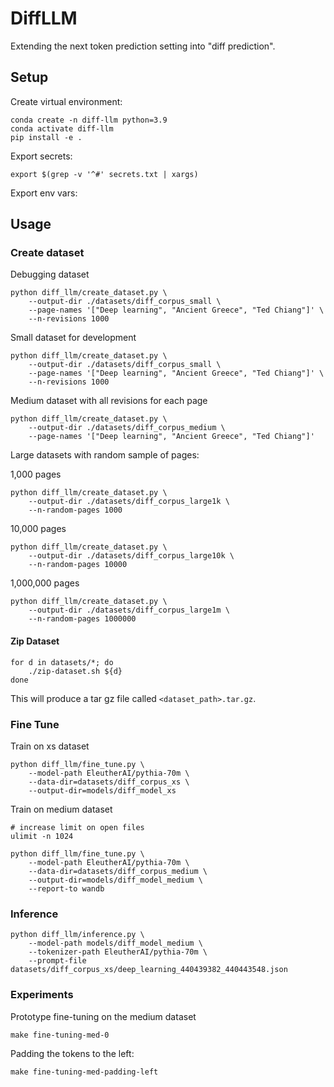 # DiffLLM

Extending the next token prediction setting into "diff prediction".

## Setup

Create virtual environment:

```
conda create -n diff-llm python=3.9
conda activate diff-llm
pip install -e .
```

Export secrets:

```
export $(grep -v '^#' secrets.txt | xargs)
```

Export env vars:


## Usage

### Create dataset

Debugging dataset

```
python diff_llm/create_dataset.py \
    --output-dir ./datasets/diff_corpus_small \
    --page-names '["Deep learning", "Ancient Greece", "Ted Chiang"]' \
    --n-revisions 1000
```

Small dataset for development
```
python diff_llm/create_dataset.py \
    --output-dir ./datasets/diff_corpus_small \
    --page-names '["Deep learning", "Ancient Greece", "Ted Chiang"]' \
    --n-revisions 1000
```

Medium dataset with all revisions for each page

```
python diff_llm/create_dataset.py \
    --output-dir ./datasets/diff_corpus_medium \
    --page-names '["Deep learning", "Ancient Greece", "Ted Chiang"]'
```

Large datasets with random sample of pages:

1,000 pages

```
python diff_llm/create_dataset.py \
    --output-dir ./datasets/diff_corpus_large1k \
    --n-random-pages 1000
```

10,000 pages

```
python diff_llm/create_dataset.py \
    --output-dir ./datasets/diff_corpus_large10k \
    --n-random-pages 10000
```

1,000,000 pages

```
python diff_llm/create_dataset.py \
    --output-dir ./datasets/diff_corpus_large1m \
    --n-random-pages 1000000
```

#### Zip Dataset

```
for d in datasets/*; do
    ./zip-dataset.sh ${d}
done
```

This will produce a tar gz file called `<dataset_path>.tar.gz`.

### Fine Tune

Train on xs dataset

```
python diff_llm/fine_tune.py \
    --model-path EleutherAI/pythia-70m \
    --data-dir=datasets/diff_corpus_xs \
    --output-dir=models/diff_model_xs
```

Train on medium dataset

```
# increase limit on open files
ulimit -n 1024

python diff_llm/fine_tune.py \
    --model-path EleutherAI/pythia-70m \
    --data-dir=datasets/diff_corpus_medium \
    --output-dir=models/diff_model_medium \
    --report-to wandb
```

### Inference

```
python diff_llm/inference.py \
    --model-path models/diff_model_medium \
    --tokenizer-path EleutherAI/pythia-70m \
    --prompt-file datasets/diff_corpus_xs/deep_learning_440439382_440443548.json
```


### Experiments

Prototype fine-tuning on the medium dataset
```
make fine-tuning-med-0
```

Padding the tokens to the left:
```
make fine-tuning-med-padding-left
```